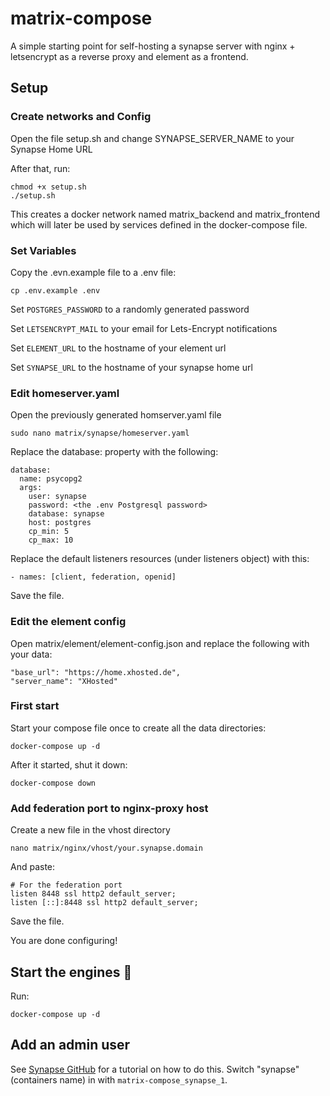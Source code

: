 # matrix-compose
A simple starting point for self-hosting a synapse server with nginx + letsencrypt as a reverse proxy and element as a frontend.

## Setup
### Create networks and Config
Open the file setup.sh and change SYNAPSE_SERVER_NAME to your Synapse Home URL

After that, run:

```
chmod +x setup.sh
./setup.sh
```

This creates a docker network named matrix_backend and matrix_frontend which will later be used by services defined in the docker-compose file.

### Set Variables
Copy the .evn.example file to a .env file:
```
cp .env.example .env
```
Set `POSTGRES_PASSWORD` to a randomly generated password

Set `LETSENCRYPT_MAIL` to your email for Lets-Encrypt notifications

Set `ELEMENT_URL` to the hostname of your element url

Set `SYNAPSE_URL` to the hostname of your synapse home url

### Edit homeserver.yaml
Open the previously generated homserver.yaml file

```
sudo nano matrix/synapse/homeserver.yaml
```
Replace the database: property with the following:
```
database:
  name: psycopg2
  args:
    user: synapse
    password: <the .env Postgresql password>
    database: synapse
    host: postgres
    cp_min: 5
    cp_max: 10
```
Replace the default listeners resources (under listeners object) with this:
```
- names: [client, federation, openid]
```
Save the file.

### Edit the element config
Open matrix/element/element-config.json and replace the following with your data:
```
"base_url": "https://home.xhosted.de",
"server_name": "XHosted"
```

### First start
Start your compose file once to create all the data directories:
```
docker-compose up -d
```
After it started, shut it down:
```
docker-compose down
```

### Add federation port to nginx-proxy host
Create a new file in the vhost directory
```
nano matrix/nginx/vhost/your.synapse.domain
```
And paste:
```
# For the federation port
listen 8448 ssl http2 default_server;
listen [::]:8448 ssl http2 default_server;
```
Save the file.

You are done configuring!

## Start the engines 🚂
Run:
```
docker-compose up -d
```

## Add an admin user
See [Synapse GitHub](https://github.com/matrix-org/synapse/tree/develop/docker#generating-an-admin-user) for a tutorial on how to do this. Switch "synapse" (containers name) in with `matrix-compose_synapse_1`.